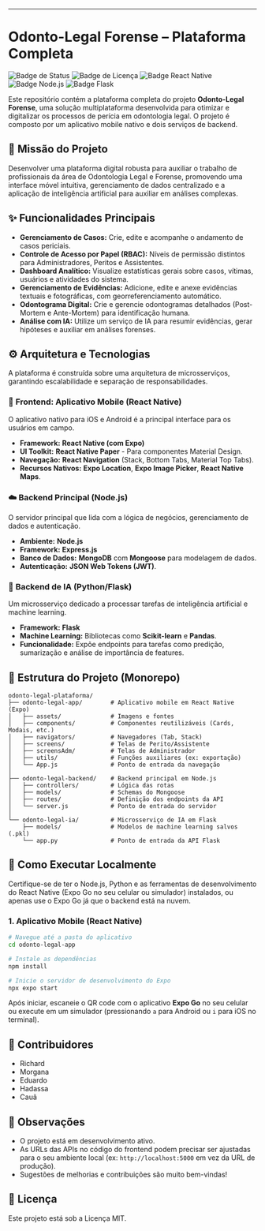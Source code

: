 
---

# Odonto-Legal Forense – Plataforma Completa

![Badge de Status](https://img.shields.io/badge/Status-Em%20Desenvolvimento-yellow)
![Badge de Licença](https://img.shields.io/badge/Licença-MIT-green)
![Badge React Native](https://img.shields.io/badge/Frontend-React_Native-61DAFB?logo=react)
![Badge Node.js](https://img.shields.io/badge/Backend-Node.js-339933?logo=nodedotjs)
![Badge Flask](https://img.shields.io/badge/IA_Backend-Flask-000000?logo=flask)

Este repositório contém a plataforma completa do projeto **Odonto-Legal Forense**, uma solução multiplataforma desenvolvida para otimizar e digitalizar os processos de perícia em odontologia legal. O projeto é composto por um aplicativo mobile nativo e dois serviços de backend.

## 🎯 Missão do Projeto

Desenvolver uma plataforma digital robusta para auxiliar o trabalho de profissionais da área de Odontologia Legal e Forense, promovendo uma interface móvel intuitiva, gerenciamento de dados centralizado e a aplicação de inteligência artificial para auxiliar em análises complexas.

## ✨ Funcionalidades Principais

*   **Gerenciamento de Casos:** Crie, edite e acompanhe o andamento de casos periciais.
*   **Controle de Acesso por Papel (RBAC):** Níveis de permissão distintos para Administradores, Peritos e Assistentes.
*   **Dashboard Analítico:** Visualize estatísticas gerais sobre casos, vítimas, usuários e atividades do sistema.
*   **Gerenciamento de Evidências:** Adicione, edite e anexe evidências textuais e fotográficas, com georreferenciamento automático.
*   **Odontograma Digital:** Crie e gerencie odontogramas detalhados (Post-Mortem e Ante-Mortem) para identificação humana.
*   **Análise com IA:** Utilize um serviço de IA para resumir evidências, gerar hipóteses e auxiliar em análises forenses.

## ⚙️ Arquitetura e Tecnologias

A plataforma é construída sobre uma arquitetura de microsserviços, garantindo escalabilidade e separação de responsabilidades.

### 📱 **Frontend: Aplicativo Mobile (React Native)**
O aplicativo nativo para iOS e Android é a principal interface para os usuários em campo.
*   **Framework:** **React Native (com Expo)**
*   **UI Toolkit:** **React Native Paper** - Para componentes Material Design.
*   **Navegação:** **React Navigation** (Stack, Bottom Tabs, Material Top Tabs).
*   **Recursos Nativos:** **Expo Location**, **Expo Image Picker**, **React Native Maps**.

### ☁️ **Backend Principal (Node.js)**
O servidor principal que lida com a lógica de negócios, gerenciamento de dados e autenticação.
*   **Ambiente:** **Node.js**
*   **Framework:** **Express.js**
*   **Banco de Dados:** **MongoDB** com **Mongoose** para modelagem de dados.
*   **Autenticação:** **JSON Web Tokens (JWT)**.

### 🧠 **Backend de IA (Python/Flask)**
Um microsserviço dedicado a processar tarefas de inteligência artificial e machine learning.
*   **Framework:** **Flask**
*   **Machine Learning:** Bibliotecas como **Scikit-learn** e **Pandas**.
*   **Funcionalidade:** Expõe endpoints para tarefas como predição, sumarização e análise de importância de features.

## 📁 Estrutura do Projeto (Monorepo)

```
odonto-legal-plataforma/
├── odonto-legal-app/        # Aplicativo mobile em React Native (Expo)
│   ├── assets/              # Imagens e fontes
│   ├── components/          # Componentes reutilizáveis (Cards, Modais, etc.)
│   ├── navigators/          # Navegadores (Tab, Stack)
│   ├── screens/             # Telas de Perito/Assistente
│   ├── screensAdm/          # Telas de Administrador
│   ├── utils/               # Funções auxiliares (ex: exportação)
│   └── App.js               # Ponto de entrada da navegação
│
├── odonto-legal-backend/    # Backend principal em Node.js
│   ├── controllers/         # Lógica das rotas
│   ├── models/              # Schemas do Mongoose
│   ├── routes/              # Definição dos endpoints da API
│   └── server.js            # Ponto de entrada do servidor
│
└── odonto-legal-ia/         # Microsserviço de IA em Flask
    ├── models/              # Modelos de machine learning salvos (.pkl)
    └── app.py               # Ponto de entrada da API Flask
```

## 🚀 Como Executar Localmente

Certifique-se de ter o Node.js, Python e as ferramentas de desenvolvimento do React Native (Expo Go no seu celular ou simulador) instalados, ou apenas use o Expo Go já que o backend está na nuvem.

### 1. Aplicativo Mobile (React Native)

```bash
# Navegue até a pasta do aplicativo
cd odonto-legal-app

# Instale as dependências
npm install

# Inicie o servidor de desenvolvimento do Expo
npx expo start
```
Após iniciar, escaneie o QR code com o aplicativo **Expo Go** no seu celular ou execute em um simulador (pressionando `a` para Android ou `i` para iOS no terminal).

## 👥 Contribuidores

*   Richard
*   Morgana
*   Eduardo
*   Hadassa
*   Cauã

## 📌 Observações

*   O projeto está em desenvolvimento ativo.
*   As URLs das APIs no código do frontend podem precisar ser ajustadas para o seu ambiente local (ex: `http://localhost:5000` em vez da URL de produção).
*   Sugestões de melhorias e contribuições são muito bem-vindas!

## 📄 Licença

Este projeto está sob a Licença MIT.
